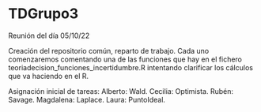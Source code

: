 # TDGrupo3

Reunión del día 05/10/22

Creación del repositorio común, reparto de trabajo. Cada uno comenzaremos comentando una de las funciones que hay en el fichero teoriadecision_funciones_incertidumbre.R intentando clarificar los cálculos que va haciendo en el R.

Asignación inicial de tareas:
Alberto: Wald. 
Cecilia: Optimista. 
Rubén: Savage. 
Magdalena: Laplace. 
Laura: PuntoIdeal. 
